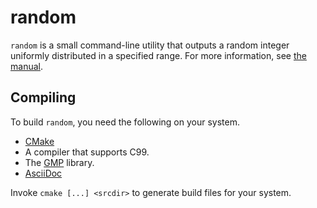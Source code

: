 random
======
`random` is a small command-line utility that outputs a random integer
uniformly distributed in a specified range. For more information, see
[the manual](manual.asciidoc).

Compiling
---------
To build `random`, you need the following on your system.

*   [CMake](http://www.cmake.org)
*   A compiler that supports C99.
*   The [GMP](http://gmplib.org/) library.
*   [AsciiDoc](http://www.methods.co.nz/asciidoc/)

Invoke `cmake [...] <srcdir>` to generate build files for your system.
